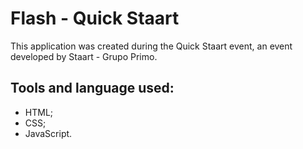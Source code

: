 # Flash - Quick Staart

This application was created during the Quick Staart event, an event developed by Staart - Grupo Primo.

## Tools and language used:
* HTML;
* CSS;
* JavaScript.
